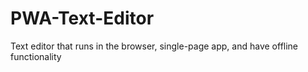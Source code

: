 # PWA-Text-Editor
Text editor that runs in the browser, single-page app, and have offline functionality
